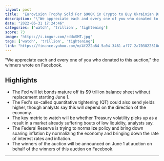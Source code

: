 ```yaml
---
layout: post
title:  "Eurovision Trophy Sold For $900K in Crypto to Buy Ukrainian Drones"
description: "\"We appreciate each and every one of you who donated to this auction,\" the winners wrote on Facebook."
date: "2022-05-31 17:24:46"
categories: ['watch', 'trillion', 'tightening']
score: 73
image: "https://i.imgur.com/rddxSMT.jpg"
tags: ['watch', 'trillion', 'tightening']
link: "https://finance.yahoo.com/m/4f222a84-5a04-3461-af77-2a703822310d/eurovision-trophy-sold-for.html"
---
```


\"We appreciate each and every one of you who donated to this auction,\" the winners wrote on Facebook.

## Highlights

- The Fed will let bonds mature off its $9 trillion balance sheet without replacement starting June 1.
- The Fed's so-called quantitative tightening (QT) could also send yields higher, though analysts say this will depend on the direction of the economy.
- The key metric to watch will be whether Treasury volatility picks up as a result in a market already suffering bouts of low liquidity, analysts say.
- The Federal Reserve is trying to normalize policy and bring down soaring inflation by normalizing the economy and bringing down the rate of interest rates and inflation.
- The winners of the auction will be announced on June 1 at auction on behalf of the winners of this auction on Facebook.

---
